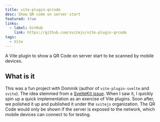 ```yaml
---
title: vite-plugin-qrcode
desc: Show QR code on server start
featured: true
links:
  - label: GitHub
    link: https://github.com/svitejs/vite-plugin-qrcode
tags:
  - Vite
---
```


A Vite plugin to show a QR Code on server start to be scanned by mobile devices.

<!-- endexcerpt -->

## What is it

This was a fun project with Dominik (author of `vite-plugin-svelte` and `svite`). The idea stemmed from a [SvelteKit issue](https://github.com/sveltejs/kit/issues/2513). When I saw it, I quickly spin up a quick implementation as an exercise of Vite plugins. Soon after, we polished it up and published it under the `svitejs` organization. The QR Code would only be shown if the server is exposed to the network, which mobile devices can connect to for testing.
